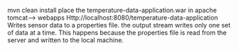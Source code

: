 mvn clean install
place the temperature-data-application.war in apache tomcat--> webapps
Http://localhost:8080/temperature-data-application
Writes sensor data to a properties file. the output stream writes only one set of data at a time.
This happens because the properties file is read from the server and written to the local machine.
